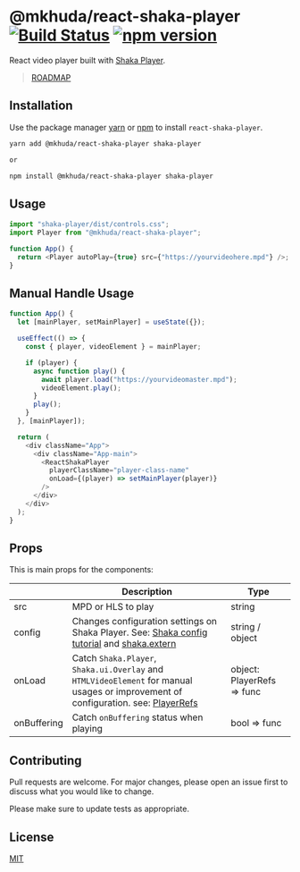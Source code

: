 # @mkhuda/react-shaka-player [![Build Status](https://app.travis-ci.com/mkhuda/react-shaka-player.svg?branch=main)](https://app.travis-ci.com/mkhuda/react-shaka-player) [![npm version](https://badge.fury.io/js/%40mkhuda%2Freact-shaka-player.svg)](https://badge.fury.io/js/%40mkhuda%2Freact-shaka-player)

React video player built with [Shaka Player](https://github.com/google/shaka-player). 
> [ROADMAP](https://github.com/mkhuda/react-shaka-player/wiki/Initial-Roadmap)

## Installation

Use the package manager [yarn](https://classic.yarnpkg.com/en/) or [npm](https://www.npmjs.com/) to install `react-shaka-player`.

```bash
yarn add @mkhuda/react-shaka-player shaka-player

or

npm install @mkhuda/react-shaka-player shaka-player
```

## Usage

```javascript
import "shaka-player/dist/controls.css";
import Player from "@mkhuda/react-shaka-player";

function App() {
  return <Player autoPlay={true} src={"https://yourvideohere.mpd"} />;
}
```

## Manual Handle Usage

```javascript
function App() {
  let [mainPlayer, setMainPlayer] = useState({});

  useEffect(() => {
    const { player, videoElement } = mainPlayer;

    if (player) {
      async function play() {
        await player.load("https://yourvideomaster.mpd");
        videoElement.play();
      }
      play();
    }
  }, [mainPlayer]);

  return (
    <div className="App">
      <div className="App-main">
        <ReactShakaPlayer
          playerClassName="player-class-name"
          onLoad={(player) => setMainPlayer(player)}
        />
      </div>
    </div>
  );
}
```

## Props

This is main props for the components:

|                |Description                         |Type                         |
|----------------|-------------------------------|-----------------------------|
|src|MPD or HLS to play            |string           |
|config |Changes configuration settings on Shaka Player. See: [Shaka config tutorial](https://shaka-player-demo.appspot.com/docs/api/tutorial-config.html) and [shaka.extern](https://shaka-player-demo.appspot.com/docs/api/shaka.extern.html)         |string / object            |
|onLoad |Catch `Shaka.Player`, `Shaka.ui.Overlay` and `HTMLVideoElement` for manual usages or improvement of configuration. see: [PlayerRefs](https://github.com/mkhuda/react-shaka-player/blob/c4459e31027a08165007d03c9a08ff8a3e5de3dc/src/types/index.ts#L3) |object: PlayerRefs => func|
|onBuffering |Catch `onBuffering` status when playing |bool => func|

## Contributing

Pull requests are welcome. For major changes, please open an issue first to discuss what you would like to change.

Please make sure to update tests as appropriate.

## License

[MIT](https://choosealicense.com/licenses/mit/)
